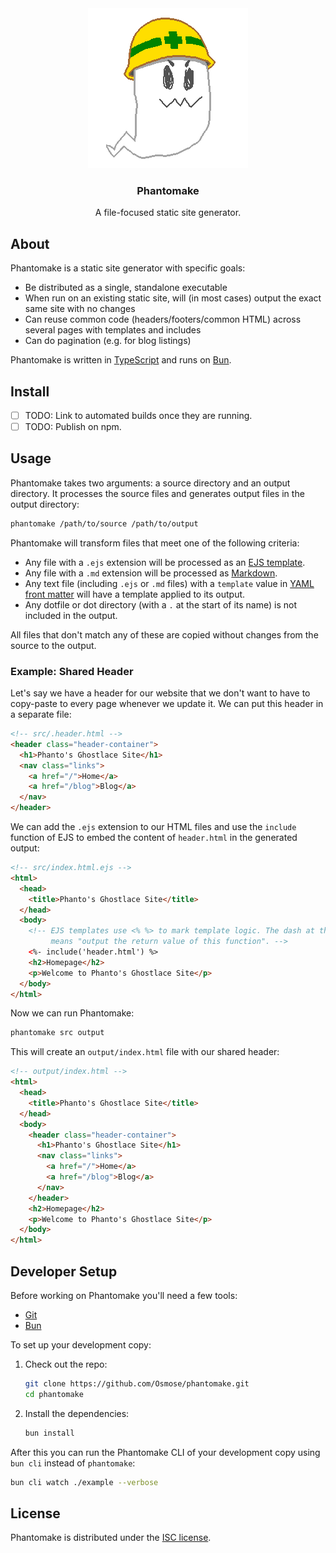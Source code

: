 <div align="center">
  <a href="github.com/Osmose/phantomake"><img src="phantomake.png"></a>
  <h3>Phantomake</h3>
  <p>A file-focused static site generator.</p>
</div>

## About

Phantomake is a static site generator with specific goals:

- Be distributed as a single, standalone executable
- When run on an existing static site, will (in most cases) output the exact same site with no changes
- Can reuse common code (headers/footers/common HTML) across several pages with templates and includes
- Can do pagination (e.g. for blog listings)

Phantomake is written in [TypeScript](https://www.typescriptlang.org/) and runs on [Bun](https://bun.sh/).

## Install

- [ ] TODO: Link to automated builds once they are running.
- [ ] TODO: Publish on npm.

## Usage

Phantomake takes two arguments: a source directory and an output directory. It processes the source files and generates output files in the output directory:

```sh
phantomake /path/to/source /path/to/output
```

Phantomake will transform files that meet one of the following criteria:

- Any file with a `.ejs` extension will be processed as an [EJS template](https://ejs.co/).
- Any file with a `.md` extension will be processed as [Markdown](https://www.markdownguide.org/).
- Any text file (including `.ejs` or `.md` files) with a `template` value in [YAML front matter](https://jekyllrb.com/docs/front-matter/) will have a template applied to its output.
- Any dotfile or dot directory (with a `.` at the start of its name) is not included in the output.

All files that don't match any of these are copied without changes from the source to the output.

### Example: Shared Header

Let's say we have a header for our website that we don't want to have to copy-paste to every page whenever we update it. We can put this header in a separate file:

```html
<!-- src/.header.html -->
<header class="header-container">
  <h1>Phanto's Ghostlace Site</h1>
  <nav class="links">
    <a href="/">Home</a>
    <a href="/blog">Blog</a>
  </nav>
</header>
```

We can add the `.ejs` extension to our HTML files and use the `include` function of EJS to embed the content of `header.html` in the generated output:

```html
<!-- src/index.html.ejs -->
<html>
  <head>
    <title>Phanto's Ghostlace Site</title>
  </head>
  <body>
    <!-- EJS templates use <% %> to mark template logic. The dash at the start
         means "output the return value of this function". -->
    <%- include('header.html') %>
    <h2>Homepage</h2>
    <p>Welcome to Phanto's Ghostlace Site</p>
  </body>
</html>
```

Now we can run Phantomake:

```sh
phantomake src output
```

This will create an `output/index.html` file with our shared header:

```html
<!-- output/index.html -->
<html>
  <head>
    <title>Phanto's Ghostlace Site</title>
  </head>
  <body>
    <header class="header-container">
      <h1>Phanto's Ghostlace Site</h1>
      <nav class="links">
        <a href="/">Home</a>
        <a href="/blog">Blog</a>
      </nav>
    </header>
    <h2>Homepage</h2>
    <p>Welcome to Phanto's Ghostlace Site</p>
  </body>
</html>
```

## Developer Setup

Before working on Phantomake you'll need a few tools:

- [Git](https://git-scm.com/)
- [Bun](https://bun.sh/)

To set up your development copy:

1. Check out the repo:

   ```sh
   git clone https://github.com/Osmose/phantomake.git
   cd phantomake
   ```

2. Install the dependencies:

   ```sh
   bun install
   ```

After this you can run the Phantomake CLI of your development copy using `bun cli` instead of `phantomake`:

```sh
bun cli watch ./example --verbose
```

## License

Phantomake is distributed under the [ISC license](LICENSE).
